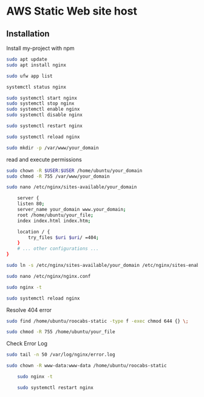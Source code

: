 
# AWS Static Web site host




## Installation

Install my-project with npm

```bash
sudo apt update
sudo apt install nginx
```
```bash
sudo ufw app list
```
```bash
systemctl status nginx
```
```bash
sudo systemctl start nginx
sudo systemctl stop nginx
sudo systemctl enable nginx
sudo systemctl disable nginx
```

```bash
sudo systemctl restart nginx
```
```bash
sudo systemctl reload nginx
```

```bash
sudo mkdir -p /var/www/your_domain
```
read and execute permissions
```bash
sudo chown -R $USER:$USER /home/ubuntu/your_domain
sudo chmod -R 755 /var/www/your_domain
```
```bash
sudo nano /etc/nginx/sites-available/your_domain
```
```bash
    server {
    listen 80;
    server_name your_domain www.your_domain;
    root /home/ubuntu/your_file;
    index index.html index.htm;

    location / {
        try_files $uri $uri/ =404;
    }
    # ... other configurations ...
}
```
```bash
sudo ln -s /etc/nginx/sites-available/your_domain /etc/nginx/sites-enabled/
```
```bash
sudo nano /etc/nginx/nginx.conf
```

```bash
sudo nginx -t
```
```bash
sudo systemctl reload nginx
```

Resolve 404 error
```bash
sudo find /home/ubuntu/roocabs-static -type f -exec chmod 644 {} \;
```
```bash
sudo chmod -R 755 /home/ubuntu/your_file
```
Check Error Log
```bash
sudo tail -n 50 /var/log/nginx/error.log
```
```bash
sudo chown -R www-data:www-data /home/ubuntu/roocabs-static
```
```bash
    sudo nginx -t
```
```bash
    sudo systemctl restart nginx
```
